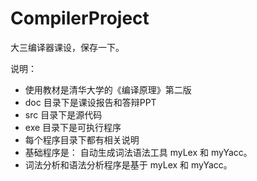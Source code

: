 # CompilerProject
大三编译器课设，保存一下。

说明：
* 使用教材是清华大学的《编译原理》第二版
* doc 目录下是课设报告和答辩PPT
* src 目录下是源代码
* exe 目录下是可执行程序
* 每个程序目录下都有相关说明
* 基础程序是： 自动生成词法语法工具 myLex 和 myYacc。
* 词法分析和语法分析程序是基于  myLex 和 myYacc。
